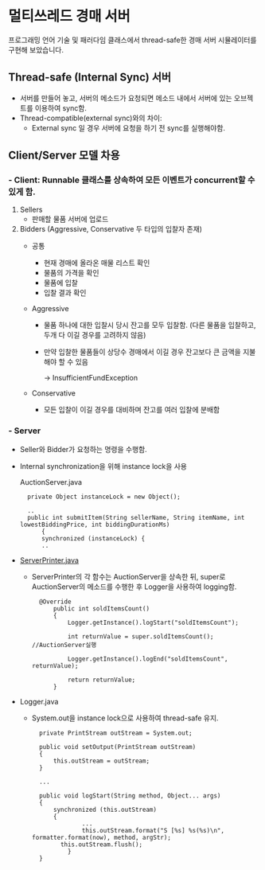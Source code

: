 # 멀티쓰레드 경매 서버

프로그래밍 언어 기술 및 패러다임 클래스에서 thread-safe한 경매 서버 시뮬레이터를 구현해 보았습니다.

## Thread-safe (Internal Sync) 서버

- 서버를 만들어 놓고, 서버의 메소드가 요청되면 메소드 내에서 서버에 있는 오브젝트를 이용하여 sync함.
- Thread-compatible(external sync)와의 차이:
    - External sync 일 경우 서버에 요청을 하기 전 sync를 실행해야함.

## Client/Server 모델 차용


### - Client: Runnable 클래스를 상속하여 모든 이벤트가 concurrent할 수 있게 함.

1. Sellers
    - 판매할 물품 서버에 업로드
2. Bidders (Aggressive, Conservative 두 타입의 입찰자 존재)
    - 공통
        - 현재 경매에 올라온 매물 리스트 확인
        - 물품의 가격을 확인
        - 물품에 입찰
        - 입찰 결과 확인
    - Aggressive
        - 물품 하나에 대한 입찰시 당시 잔고를 모두 입찰함. (다른 물품을 입찰하고, 두개 다 이길 경우를 고려하지 않음)
        - 만약 입찰한 물품들이 상당수 경매에서 이길 경우 잔고보다 큰 금액을 지불해야 할 수 있음

            → InsufficientFundException

    - Conservative
        - 모든 입찰이 이길 경우를 대비하며 잔고를 여러 입찰에 분배함

### - Server

- Seller와 Bidder가 요청하는 명령을 수행함.
- Internal synchronization을 위해 instance lock을 사용

    AuctionServer.java

        private Object instanceLock = new Object();
        
        ..
        public int submitItem(String sellerName, String itemName, int lowestBiddingPrice, int biddingDurationMs)
        	{
        	synchronized (instanceLock) {
            ..

- [ServerPrinter.java](http://serverprinter.java)
    - ServerPrinter의 각 함수는 AuctionServer을 상속한 뒤, super로 AuctionServer의 메소드를 수행한 후 Logger을 사용하여 logging함.

            @Override
                public int soldItemsCount()
                {
                    Logger.getInstance().logStart("soldItemsCount");

                    int returnValue = super.soldItemsCount(); //AuctionServer실행

                    Logger.getInstance().logEnd("soldItemsCount", returnValue);

                    return returnValue;
                }

- Logger.java
    - System.out을 instance lock으로 사용하여 thread-safe 유지.

            private PrintStream outStream = System.out;

            public void setOutput(PrintStream outStream)
            {
                this.outStream = outStream;
            }

            ...

            public void logStart(String method, Object... args)
            {
                synchronized (this.outStream)
                {
                        ...
                        this.outStream.format("S [%s] %s(%s)\n", formatter.format(now), method, argStr);
                  this.outStream.flush();
                    }
            }
